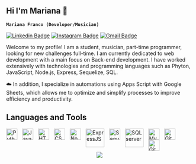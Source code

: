 ## Hi I'm Mariana 👋

**`Mariana Franco (Developer/Musician)`**

[![Linkedin Badge](https://img.shields.io/badge/-mfranco-blue?style=flat&logo=Linkedin&logoColor=white&link=https://www.linkedin.com/in/mfranco/)]()
[![Instagram Badge](https://img.shields.io/badge/-marianaf017-purple?style=flat&logo=instagram&logoColor=white&link=https://instagram.com/_jessicaalim/)]()
[![Gmail Badge](https://img.shields.io/badge/-francomariana-c14438?style=flat&logo=Gmail&logoColor=white&link=mailto:jessicalim813@gmail.com)]()

Welcome to my profile! I am a student, musician, part-time programmer, looking for new challenges full-time. I am currently dedicated to web development with a main focus on Back-end development. I have worked extensively with technologies and programming languages such as Phyton, JavaScript, Node.js, Express, Sequelize, SQL.

☁️ In addition, I specialize in automations using Apps Script with Google Sheets, which allows me to optimize and simplify processes to improve efficiency and productivity.

## Languages and Tools

<img align="left" alt="Python" width="30px" style="padding-right:10px;" src="https://cdn.jsdelivr.net/gh/devicons/devicon@latest/icons/python/python-original.svg" />
<img align="left" alt="JavaScript" width="30px" style="padding-right:10px;" src="https://cdn.jsdelivr.net/gh/devicons/devicon/icons/javascript/javascript-plain.svg" />
<img align="left" alt="HTML" width="30px" style="padding-right:10px;" src="https://cdn.jsdelivr.net/gh/devicons/devicon/icons/html5/html5-plain.svg" />
<img align="left" alt="CSS" width="30px" style="padding-right:10px;" src="https://cdn.jsdelivr.net/gh/devicons/devicon/icons/css3/css3-plain.svg" />
<img align="left" alt="NodeJS" width="30px" style="padding-right:10px;" src="https://cdn.jsdelivr.net/gh/devicons/devicon/icons/nodejs/nodejs-original.svg" />
<img align="left" alt="ExpressJS" width="50px" style="padding-right:10px;" src="https://cdn.jsdelivr.net/gh/devicons/devicon@latest/icons/express/express-original-wordmark.svg" />
<img align="left" alt="Sequelize" width="30px" style="padding-right:10px;" src="https://cdn.jsdelivr.net/gh/devicons/devicon@latest/icons/sequelize/sequelize-original.svg" />
<img align="left" alt="SQLserver" width="50px" style="padding-right:10px;" src="https://cdn.jsdelivr.net/gh/devicons/devicon@latest/icons/microsoftsqlserver/microsoftsqlserver-original-wordmark.svg" />
<img align="left" alt="MySQL" width="30px" style="padding-right:10px;" src="https://cdn.jsdelivr.net/gh/devicons/devicon@latest/icons/mysql/mysql-original.svg" />
<img align="left" alt="Git" width="30px" style="padding-right:10px;" src="https://cdn.jsdelivr.net/gh/devicons/devicon/icons/git/git-original.svg" />
<img align="left" alt="GitHub" width="30px" style="padding-right:10px;" src="https://github.com/user-attachments/assets/6ceade2f-b0c9-4df8-be58-d28d8291eaf9" />
<br />
<br />

##
<div id="header" align="center">
  <img src="https://github.com/user-attachments/assets/325a3640-0864-4ff6-86fc-9cc636c6a74a" wigth="200" />
</div>

